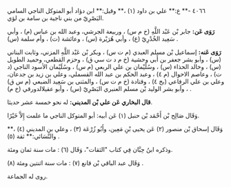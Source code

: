 ٤٠٦٦ -** ع:** علي بن داود (١) ،** وقيل:** ابن دؤاد أبو المتوكل الناجي السامي البَصْرِيّ من بني ناجية بن سامة بن لؤي.

**رَوَى عَن:** جابر بْن عَبْد اللَّهِ (خ م س) ، وربيعة الجرشي، وعبد الله بن عباس (م) ، وأبي سَعِيد الخُدْرِيّ (ع) ، وأبي هُرَيْرة (س) ، وعائشة (ت) ، وأم سلمة (س) .

**رَوَى عَنه:** إسماعيل بْن مسلم العبدي (م ت س) ، وبكر بْن عَبْد اللَّهِ المزني، وثابت البناني (س) ، وأبو بشر جعفر بن أَبي وحشية (خ م د ت سي ق) ، وحزم القطعي، وحميد الطويل (س) ، وخالد الحذاء (س) ، وسُلَيْمان بن علي الربعي (م س) ، وسُلَيْمان الأسود الناجي (د ت) ، وعاصم الاحوال (م ٤) ، وعبد الحكم بن عبد الله القسملي، وعلي بن زيد بن جدعان، وعلي بن علي الرفاعي (بخ ٤) ، وقتادة (خ م ت س) ، والمثنى بن سَعِيد الضبعي (م س ق) ، وأبو بشر الوليد بْن مسلم العنبري البَصْرِيّ (س) ، وأبو عقيلالدورقي (خ م) .

**قال البخاري عَن علي بْن المديني:** له نحو خمسة عشر حديثا.

وَقَال صَالِح بْن أَحْمَد بْن حنبل (١) عَن أبيه: أبو المتوكل الناجي ما علمت إِلاَّ خَيْرًا.

وَقَال إسحاق بْن منصور (٢) عَن يحيى بْنِ مَعِين، وأَبُو زُرْعَة (٣) ، وعلي بن المديني (٤) ،** والنَّسَائي:** ثقة (٥) .

وذكره ابنُ حِبَّان فِي كتاب "الثقات"، وَقَال (٦) : مات سنة ثمان ومئة.

وَقَال عبد الباقي بْن قانع (٧) : مات سنة اثنتين ومئة (٨) .

روى له الجماعة.